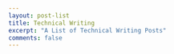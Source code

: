 ```yaml
---
layout: post-list
title: Technical Writing
excerpt: "A List of Technical Writing Posts"
comments: false
---
```

